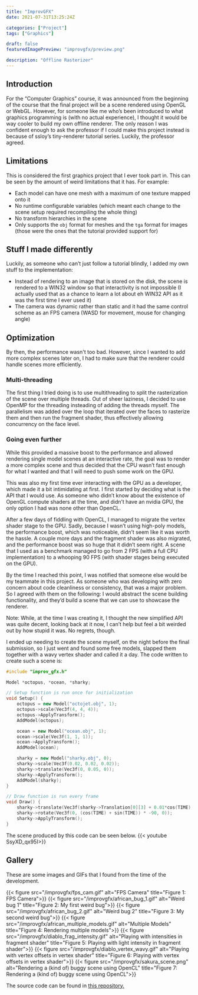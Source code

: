 ```yaml
---
title: "ImprovGFX"
date: 2021-07-31T13:25:24Z

categories: ["Project"]
tags: ["Graphics"]

draft: false
featuredImagePreview: "improvgfx/preview.png"

description: "Offline Rasterizer"
---
```


## Introduction

For the “Computer Graphics” course, it was announced from the beginning of the course that the final project will be a scene rendered using OpenGL or WebGL. However, for someone like me who’s been introduced to what graphics programming is (with no actual experience), I thought it would be way cooler to build my own offline renderer. The only reason I was confident enough to ask the professor if I could make this project instead is because of ssloy’s tiny-renderer tutorial series. Luckily, the professor agreed.

## Limitations
This is considered the first graphics project that I ever took part in. This can be seen by the amount of weird limitations that it has. For example:
- Each model can have one mesh with a maximum of one texture mapped onto it
- No runtime configurable variables (which meant each change to the scene setup required recompiling the whole thing)
- No transform hierarchies in the scene
- Only supports the `obj` format for meshes and the `tga` format for images (those were the ones that the tutorial provided support for)

## Stuff I made differently
Luckily, as someone who can’t just follow a tutorial blindly, I added my own stuff to the implementation:
- Instead of rendering to an image that is stored on the disk, the scene is rendered to a WIN32 window so that interactivity is not impossible (I actually used that as a chance to learn a lot about eh WIN32 API as it was the first time I ever used it)
- The camera was dynamic rather than static and it had the same control scheme as an FPS camera (WASD for movement, mouse for changing angle)

## Optimization
By then, the performance wasn't too bad. However, since I wanted to add more
complex scenes later on, I had to make sure that the renderer could handle
scenes more efficiently.

### Multi-threading
The first thing I tried doing is to use multithreading to split the
rasterization of the scene over multiple threads. Out of sheer laziness, I
decided to use OpenMP for the threading insteading of adding the threads myself.
The parallelism was added over the loop that iterated over the faces to
rasterize them and then run the fragment shader, thus effectively allowing
concurrency on the face level.

### Going even further
While this provided a massive boost to the performance and allowed rendering single model scenes at an interactive rate, the goal was to render a more complex scene and thus decided that the CPU wasn’t fast enough for what I wanted and that I will need to push some work on the GPU.

This was also my first time ever interacting with the GPU as a developer, which made it a bit intimidating at first. I first started by deciding what is the API that I would use. As someone who didn’t know about the existence of OpenGL compute shaders at the time, and didn’t have an nvidia GPU, the only option I had was none other than OpenCL.

After a few days of fiddling with OpenCL, I managed to migrate the vertex shader stage to the GPU. Sadly, because I wasn’t using high-poly models, the performance boost, which was noticeable, didn’t seem like it was worth the hassle. A couple more days and the fragment shader was also migrated, and the performance boost was so huge that it didn’t seem right. A scene that I used as a benchmark managed to go from 2 FPS (with a full CPU implementation) to a whooping 90 FPS (with shader stages being executed on the GPU).

By the time I reached this point, I was notified that someone else would be my teammate in this project. As someone who was developing with zero concern about code cleanliness or consistency, that was a major problem. So I agreed with them on the following: I would abstract the scene building functionality, and they’d build a scene that we can use to showcase the renderer.

Note: While, at the time I was creating it, I thought the new simplified API was quite decent, looking back at it now, I can’t help but feel a bit weirded out by how stupid it was. No regrets, though.

I ended up needing to create the scene myself, on the night before the final submission, so I just went and found some free models, slapped them together with a wavy vertex shader and called it a day. The code written to create such a scene is:

```cpp
#include "improv_gfx.h"

Model *octopus, *ocean, *sharky;

// Setup function is run once for initialization
void Setup() {
	octopus = new Model("octojet.obj", 1);
	octopus->scale(Vec3f(4, 4, 4));
	octopus->ApplyTransform();
	AddModel(octopus);

	ocean = new Model("ocean.obj", 1);
	ocean->scale(Vec3f(1, 1, 1));
	ocean->ApplyTransform();
	AddModel(ocean);

	sharky = new Model("sharky.obj", 0);
	sharky->scale(Vec3f(0.02, 0.02, 0.02));
	sharky->translate(Vec3f(0, 0.05, 0));
	sharky->ApplyTransform();
	AddModel(sharky);
}

// Draw function is run every frame
void Draw() {
	sharky->translate(Vec3f(sharky->Translation[0][3] + 0.01*cos(TIME), sharky->Translation[1][3], sharky->Translation[2][3] + 0.01*sin(TIME)));
	sharky->rotate(Vec3f(0, (cos(TIME) + sin(TIME)) * -90, 0));
	sharky->ApplyTransform();
}
```

The scene produced by this code can be seen below.
{{< youtube SsyXD_qx95I>}}

## Gallery
These are some images and GIFs that I found from the time of the development.

{{< figure src="/improvgfx/fps_cam.gif" alt="FPS Camera" title="Figure 1: FPS Camera">}}
{{< figure src="/improvgfx/african_bug_1.gif" alt="Weird bug 1" title="Figure 2: My first weird bug">}}
{{< figure src="/improvgfx/african_bug_2.gif" alt="Weird bug 2" title="Figure 3: My second weird bug">}}
{{< figure src="/improvgfx/african_multiple_models.gif" alt="Multiple Models" title="Figure 4: Rendering multiple models">}}
{{< figure src="/improvgfx/diablo_frag_intensity.gif" alt="Playing with intensities in fragment shader" title="Figure 5: Playing with light intensity in fragment shader">}}
{{< figure src="/improvgfx/diablo_vertex_wavy.gif" alt="Playing with vertex offsets in vertex shader" title="Figure 6: Playing with vertex offsets in vertex shader">}}
{{< figure src="/improvgfx/sakura_scene.png" alt="Rendering a (kind of) buggy scene using OpenCL" title="Figure 7: Rendering a (kind of) buggy scene using OpenCL">}}

The source code can be found in [this repository.](https://github.com/mo7sen/improvgfx)
